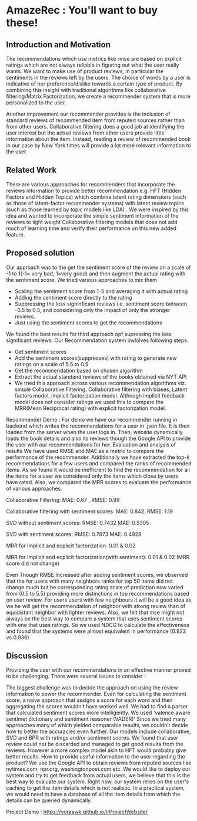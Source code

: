 
# AmazeRec : You'll want to buy these!


## Introduction and Motivation
The recommendations which use metrics like rmse are based on explicit ratings which are not always reliable in figuring out what the user really wants. We want to make use of product reviews, in particular the sentiments in the reviews left by the users. The choice of words by a user is indicative of her preference/dislike towards a certain type of product. By combining this insight with traditional algorithms like collaborative filtering/Matrix Factorization, we create a recommender system that is more personalized to the user.

Another improvement our recommender provides is the inclusion of standard reviews of recommended item from reputed sources rather than from other users. Collaborative filtering does a good job at identifying the user interest but the actual reviews from other users provide little information about the item. Instead, reading a review of recommended book in our case by New York times will provide a lot more relevant information to the user.

## Related Work
There are various approaches for recommenders that incorporate the reviews information to provide better recommendation e.g. HFT (Hidden Factors and Hidden Topics) which combine latent rating dimensions (such as those of latent-factor recommender systems) with latent review topics (such as those learned by topic models like LDA) . We were inspired by this idea and wanted to incorporate the simple sentiment information of the reviews to light weight Collaborative filtering models that does not add much of learning time and verify their performance on this new added feature.

## Proposed solution
Our approach was to the get the sentiment score of the review on a scale of -1 to 1(-1= very bad, 1=very good) and then augment the actual rating with the sentiment score. We tried various approaches to mix them

- Scaling the sentiment score from 1-5 and averaging it with actual rating
- Adding the sentiment score directly to the rating
- Suppressing the less signinficant reviews i.e. sentiment score between -0.5 to 0.5, and considering only the impact of only the stronger reviews.
- Just using the sentiment scores to get the recommendations


We found the best results for third approach opf supressing the less significant reviews. Our Recommendation system invlolves following steps:
- Get sentiment scores
- Add the sentiment scores(suppresses) with rating to generate new ratings on a scale of 5.5 to 0.5
- Get the recommendation based on chosen algorithm
- Extract the actual standand reviews of the books obtained via NYT API
- We tried this approach across various recommendation algorithms viz. simple Collaborative Filtering, Collaborative filtering with biases, Latent factors model, implicit factorization model. Although implicit feedback model does not consider ratings we used this to compare the MRR(Mean Reciprocal rating) with explicit factorization model. 

Recommender Demo : For demo we have our recommender running in backend which writes the recommendations for a user in .json file. It is then loaded from the server when the user logs in. Then, website dynamically loads the book details and also its reviews though the Google API to provide the user with our recommendations for her.
Evaluation and analysis of results
We have used RMSE and MAE as a metric to compare the performance of the recommender. Additionally we have extracted the top-k recommendations for a few users and compared the ranks of recommended items. As we found it would be inefficient to find the recommendation for all the items for a user we considered only the items which close by users have rated. Also, we compared the MRR scores to evaluate the performance of various approaches.

Collaborative Filtering: MAE: 0.67 , RMSE: 0.99

Collaborative filtering with sentiment scores: MAE: 0.842, RMSE: 1.19

SVD without sentiment scores: RMSE: 0.7432 MAE: 0.5305

SVD with sentiment scores: RMSE: 0.7873 MAE: 0.4928

MRR for Implicit and ecplicit factorization: 0.01 & 0.02

MRR for Implicit and ecplicit factorization(with sentiment): 0.01 & 0.02 (MRR score did not change)


Even Though RMSE Increased after adding sentiment scores, we observed that the for users with many neighbors ranks for top 50 items did not change much but he corresponding rating scale of prediction now varied from (0.5 to 5.5) providing more distinctions in top recommendations based on user review. For users users with few neighbours it will be a good idea as we he will get the recommendation of neighbor with strong review than of equidistant neighbor with lighter reviews. Also, we felt that mse might not always be the best way to compare a system that uses sentiment scores with one that uses ratings. So we used NDCG to calculate the effectiveness and found that the systems were almost equivalent in performance (0.923 vs 0.936)

## Discussion
Providing the user with our recommendations in an effective manner proved to be challenging. There were several issues to consider :

The biggest challenge was to decide the approach on using the review information to power the recommender. Even for calculating the sentiment score, a naive approach that assigns a score for each word and then aggregating the scores wouldn’t have worked well. We had to find a parser that calculated sentiment scores more intelligently. We used 'valence aware sentimet dictionary and sentiment reasoner (VADER)'
Since we tried many approaches many of which yielded comparable results, we couldn’t decide how to better the accuracies even further. Our models include collaborative, SVD and BPR with ratings and/or sentiment scores.
We found that user review could not be discarded and managed to get good results from the reviews. However a more complex model akin to HFT would probably give better results.
How to provide useful information to the user regarding the product?
We use the Google API to obtain reviews from reputed sources like nytimes.com, npr.org, washingtonpost.com etc.
We would like to deploy our system and try to get feedback from actual users, we believe that this is the best way to evaluate our system. Right now, our system relies on the user's caching to get the item details which is not realistic. In a practical system, we would need to have a database of all the item details from which the details can be queried dynamically.


Project Demo : https://vorzawk.github.io/irProjectWebsite/ 
